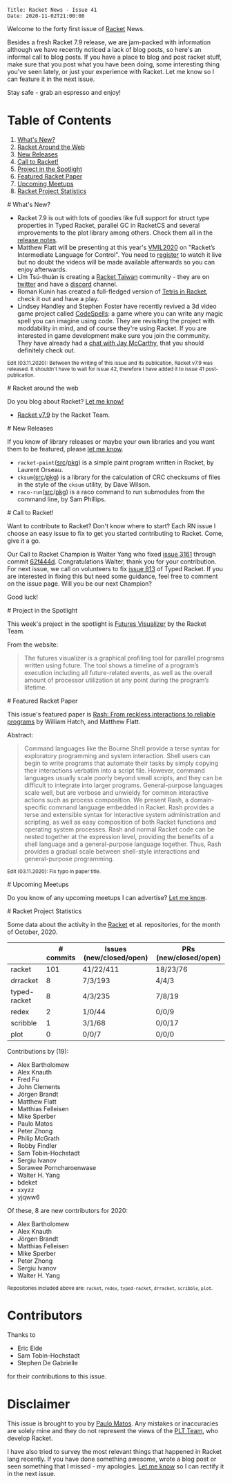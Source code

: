     Title: Racket News - Issue 41
    Date: 2020-11-02T21:00:00
    
Welcome to the forty first issue of [Racket](https://www.racket-lang.org) News.

Besides a fresh Racket 7.9 release, we are jam-packed with information although we have recently noticed a lack of blog posts, so here's an informal call to blog posts. If you have a place to blog and post racket stuff, make sure that you post what you have been doing, some interesting thing you've seen lately, or just your experience with Racket. Let me know so I can feature it in the next issue.

Stay safe - grab an espresso and enjoy!

# Table of Contents

1. [What's New?](#whatsnew)
2. [Racket Around the Web](#aroundtheweb)
3. [New Releases](#newreleases)
4. [Call to Racket!](#calltoracket)
5. [Project in the Spotlight](#spotlight)
6. [Featured Racket Paper](#featuredpaper)
7. [Upcoming Meetups](#meetups)
8. [Racket Project Statistics](#stats)

<div id='whatsnew'/>
# What's New?

* Racket 7.9 is out with lots of goodies like full support for struct type properties in Typed Racket, parallel GC in RacketCS and several improvements to the plot library among others. Check them all in the [release notes](https://blog.racket-lang.org/2020/11/racket-v7-9.html).
* Matthew Flatt will be presenting at this year's [VMIL2020](https://2020.splashcon.org/home/vmil-2020#program) on "Racket’s Intermediate Language for Control". You need to [register](https://2020.splashcon.org/attending/Registration) to watch it live but no doubt the videos will be made available afterwards so you can enjoy afterwards.
* Lîm Tsú-thuàn is creating a [Racket Taiwan](https://racket.tw/) community - they are on [twitter](https://twitter.com/racket_tw) and have a [discord](https://discord.gg/xpwzAcx) channel.
* Roman Kunin has created a full-fledged version of [Tetris in Racket](https://github.com/mosceo/tetris), check it out and have a play.
* Lindsey Handley and Stephen Foster have recently revived a 3d video game project called [CodeSpells](https://codespells.org/): a game where you can write any magic spell you can imagine using code. They are revisiting the project with moddability in mind, and of course they're using Racket. If you are interested in game development make sure you join the community. They have already had a [chat with Jay McCarthy](https://codespells.org/posts/lets-get-to-know-racket.html), that you should definitely check out.

<small>Edit (03.11.2020): Between the writing of this issue and its publication, Racket v7.9 was released. It shouldn't have to wait for issue 42, therefore I have added it to issue 41 post-publication.</small>

<div id='aroundtheweb'/>
# Racket around the web

Do you blog about Racket? [Let me know!](mailto:pmatos@linki.tools)

* [Racket v7.9](https://blog.racket-lang.org/2020/11/racket-v7-9.html) by the Racket Team.

<div id='newreleases'/>
# New Releases

If you know of library releases or maybe your own libraries and you want them to be featured, please [let me know](mailto:pmatos@linki.tools).

* `racket-paint`([src](https://github.com/Metaxal/racket-paint/tree/master)/[pkg](https://pkgs.racket-lang.org/package/racket-paint)) is a simple paint program written in Racket, by Laurent Orseau.
* `cksum`([src](https://github.com/jeroanan/cksum/tree/master)/[pkg](https://pkgs.racket-lang.org/package/cksum)) is a library for the calculation of CRC checksums of files in the style of the `cksum` utility, by Dave Wilson.
* `raco-run`([src](https://github.com/samdphillips/raco-run/tree/main)/[pkg](https://pkgs.racket-lang.org/package/raco-run)) is a raco command to run submodules from the command line, by Sam Phillips.

<div id='calltoracket'/>
# Call to Racket!

Want to contribute to Racket? Don't know where to start? Each RN issue I choose an easy issue to fix to get you started contributing to Racket. Come, give it a go.

Our Call to Racket Champion is Walter Yang who fixed [issue 3161](https://github.com/racket/racket/issues/3161) through commit [62f444d](https://github.com/racket/racket/commit/62f444d4e13f3a59f59d22f7fee70de63140e7b7). Congratulations Walter, thank you for your contribution. For next issue, we call on volunteers to fix [issue 813](https://github.com/racket/typed-racket/issues/813) of Typed Racket. If you are interested in fixing this but need some guidance, feel free to comment on the issue page. Will you be our next Champion?

Good luck!

<div id='spotlight'/>
# Project in the Spotlight

This week's project in the spotlight is [Futures Visualizer](https://docs.racket-lang.org/future-visualizer/index.html) by the Racket Team.

From the website:

> The futures visualizer is a graphical profiling tool for parallel programs written using future. The tool shows a timeline of a program’s execution including all future-related events, as well as the overall amount of processor utilization at any point during the program’s lifetime.

<div id='featuredpaper'/>
# Featured Racket Paper

This issue's featured paper is [Rash: From reckless interactions to reliable programs](https://drive.google.com/file/d/1d4ic7XxFQ0zImlNOk9SmsMJw11jSp8fa/view?usp=sharing) by William Hatch, and Matthew Flatt.

Abstract:

> Command languages like the Bourne Shell provide a terse syntax for exploratory programming and system interaction. Shell users can begin to write programs that automate their tasks by simply copying their interactions verbatim into a script file. However, command languages usually scale poorly beyond small scripts, and they can be difficult to integrate into larger programs. General-purpose languages scale well, but are verbose and unwieldy for common interactive actions such as process composition.
> We present Rash, a domain-specific command language embedded in Racket. Rash provides a terse and extensible syntax for interactive system administration and scripting, as well as easy composition of both Racket functions and operating system processes. Rash and normal Racket code can be nested together at the expression level, providing the benefits of a shell language and a general-purpose language together. Thus, Rash provides a gradual scale between shell-style interactions and general-purpose programming.

<small>Edit (03.11.2020): Fix typo in paper title.</small>

<div id='meetups'/>
# Upcoming Meetups

Do you know of any upcoming meetups I can advertise? [Let me know](mailto:pmatos@linki.tools).

<div id='stats'/>
# Racket Project Statistics

Some data about the activity in the [Racket](https://github.com/racket) et al. repositories, for the month of October, 2020.

<!-- Repo racket -->
<!-- # Commits: 101 -->
<!-- Issues: 41/22/411 -->
<!-- PRs: 18/23/76 -->

<!-- Repo drracket -->
<!-- # Commits: 8 -->
<!-- Issues: 7/3/193 -->
<!-- PRs: 4/4/3 -->

<!-- Repo typed-racket -->
<!-- # Commits: 8 -->
<!-- Issues: 4/3/235 -->
<!-- PRs: 7/8/19 -->

<!-- Repo redex -->
<!-- # Commits: 2 -->
<!-- Issues: 1/0/44 -->
<!-- PRs: 0/0/9 -->

<!-- Repo scribble -->
<!-- # Commits: 1 -->
<!-- Issues: 3/1/68 -->
<!-- PRs: 0/0/17 -->

<!-- Repo plot -->
<!-- # Commits: 0 -->
<!-- Issues: 0/0/7 -->
<!-- PRs: 0/0/0 -->

<div class="table-wrapper">
<table class="fl-table">
<thead>
<tr><th></th><th># commits</th><th>Issues (new/closed/open)</th><th>PRs (new/closed/open)</th></tr>
</thead>
<tr><td>racket</td><td>101</td>          <td>41/22/411</td>        <td>18/23/76</td></tr>
<tr><td>drracket</td><td>8</td>          <td>7/3/193</td>          <td>4/4/3</td></tr>
<tr><td>typed-racket</td><td>8</td>      <td>4/3/235</td>          <td>7/8/19</td></tr>
<tr><td>redex</td><td>2</td>             <td>1/0/44</td>           <td>0/0/9</td></tr>
<tr><td>scribble</td><td>1</td>          <td>3/1/68</td>           <td>0/0/17</td></tr>
<tr><td>plot</td><td>0</td>              <td>0/0/7</td>            <td>0/0/0</td></tr>
</table>
</div>

Contributions by (19):

* Alex Bartholomew
* Alex Knauth
* Fred Fu
* John Clements
* Jörgen Brandt
* Matthew Flatt
* Matthias Felleisen
* Mike Sperber
* Paulo Matos
* Peter Zhong
* Philip McGrath
* Robby Findler
* Sam Tobin-Hochstadt
* Sergiu Ivanov
* Sorawee Porncharoenwase
* Walter H. Yang
* bdeket
* xxyzz
* yjqww6

Of these, 8 are new contributors for 2020:

* Alex Bartholomew
* Alex Knauth
* Jörgen Brandt
* Matthias Felleisen
* Mike Sperber
* Peter Zhong
* Sergiu Ivanov
* Walter H. Yang

<small>Repositories included above are: `racket`, `redex`, `typed-racket`, `drracket`, `scribble`, `plot`.</small>

# Contributors

Thanks to

* Eric Eide
* Sam Tobin-Hochstadt
* Stephen De Gabrielle

for their contributions to this issue.

# Disclaimer

This issue is brought to you by [Paulo Matos](mailto:pmatos@linki.tools). Any mistakes or inaccuracies are solely mine and
they do not represent the views of the [PLT Team](http://www.racket-lang.org/team.html), who develop Racket.

I have also tried to survey the most relevant things that happened in Racket lang recently. If you have done something awesome, wrote a blog post or seen something that I missed - my apologies. [Let me know](mailto:pmatos@linki.tools) so I can rectify it in the next issue.
